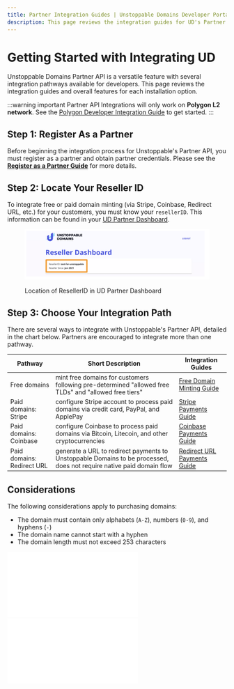 ```yaml
---
title: Partner Integration Guides | Unstoppable Domains Developer Portal
description: This page reviews the integration guides for UD's Partner API feature. This feature works for Polygon domains.
---
```


# Getting Started with Integrating UD

Unstoppable Domains Partner API is a versatile feature with several integration pathways available for developers. This page reviews the integration guides and overall features for each installation option.

:::warning important
Partner API Integrations will only work on **Polygon L2 network**. See the [Polygon Developer Integration Guide](../../polygon/polygon-migration-guide.md) to get started.
:::

## Step 1: Register As a Partner

Before beginning the integration process for Unstoppable's Partner API, you must register as a partner and obtain partner credentials. Please see the [**Register as a Partner Guide**](../index.md) for more details.

## Step 2: Locate Your Reseller ID

To integrate free or paid domain minting (via Stripe, Coinbase, Redirect URL, etc.) for your customers, you must know your `resellerID`. This information can be found in your [UD Partner Dashboard](https://unstoppabledomains.com/resellers).

<figure>

![Location of ResellerID in UD Partner Dashboard](/images/reseller-id.png '#width=80%;')

<figcaption>Location of ResellerID in UD Partner Dashboard</figcaption>
</figure>

## Step 3: Choose Your Integration Path

There are several ways to integrate with Unstoppable's Partner API, detailed in the chart below. Partners are encouraged to integrate more than one pathway.

| Pathway                    | Short Description                                                                                                    | Integration Guides                                            |
| -------------------------- | -------------------------------------------------------------------------------------------------------------------- | ------------------------------------------------------------- |
| Free domains               | mint free domains for customers following pre-determined "allowed free TLDs" and "allowed free tiers"               | [Free Domain Minting Guide](reseller-integration-guides/mint-free-domains.md)       |
| Paid domains: Stripe       | configure Stripe account to process paid domains via credit card, PayPal, and ApplePay                               | [Stripe Payments Guide](reseller-integration-guides/stripe-payments.md)             |
| Paid domains: Coinbase     | configure Coinbase to process paid domains via Bitcoin, Litecoin, and other cryptocurrencies                         | [Coinbase Payments Guide](reseller-integration-guides/coinbase-payments.md)         |
| Paid domains: Redirect URL | generate a URL to redirect payments to Unstoppable Domains to be processed, does not require native paid domain flow | [Redirect URL Payments Guide](reseller-integration-guides/redirect-url-payments.md) |

## Considerations

The following considerations apply to purchasing domains:

* The domain must contain only alphabets (`A-Z`), numbers (`0-9`), and hyphens (`-`)
* The domain name cannot start with a hyphen
* The domain length must not exceed 253 characters

<embed src="/snippets/_discord.md" />

<embed src="/snippets/_developer-survey-embed.md" />
